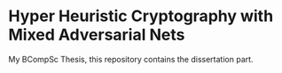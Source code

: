 # Hyper Heuristic Cryptography with Mixed Adversarial Nets
My BCompSc Thesis, this repository contains the dissertation part.   
